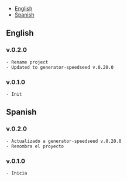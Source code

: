 - [English](#english)
- [Spanish](#spanish)

## English
### v.0.2.0
    - Rename project
    - Updated to generator-speedseed v.0.20.0

### v.0.1.0
    - Init

## Spanish
### v.0.2.0
    - Actualizado a generator-speedseed v.0.20.0
    - Renombra el proyecto

### v.0.1.0
    - Inicia